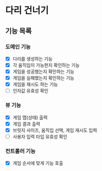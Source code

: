 # 다리 건너기

## 기능 목록

### 도메인 기능

- [x] 다리를 생성하는 기능
- [x] 각 움직임이 가능한지 확인하는 기능
- [x] 게임을 성공했는지 확인하는 기능
- [x] 게임을 실패했는지 확인하는 기능
- [x] 게임을 재시도 하는 기능
- [ ] 인자값 유효성 확인

### 뷰 기능

- [x] 게임 맵(상태) 출력
- [x] 게임 결과 출력
- [x] 브릿지 사이즈, 움직입 선택, 게임 재시도 입력
- [ ] 사용자 입력 타입 유효성 확인

### 컨트롤러 기능

- [x] 게임 순서에 맞게 기능 호출
